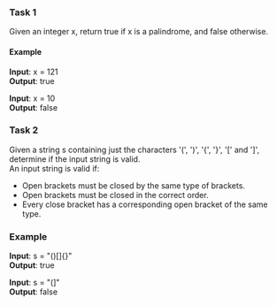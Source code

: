 ### Task 1
Given an integer x, return true if x is a palindrome, and false otherwise. 

#### Example
**Input**: x = 121 \
**Output**: true

**Input**: x = 10 \
**Output**: false


### Task 2
Given a string s containing just the characters '(', ')', '{', '}', '[' and ']', determine if the input string is valid. \
An input string is valid if: 
- Open brackets must be closed by the same type of brackets.
- Open brackets must be closed in the correct order.
- Every close bracket has a corresponding open bracket of the same type.

### Example

**Input**: s = "()[]{}" \
**Output**: true

**Input**: s = "(]" \
**Output**: false